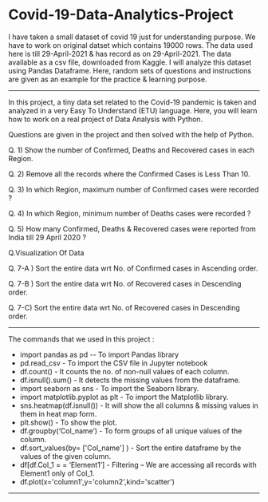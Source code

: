 # Covid-19-Data-Analytics-Project
I have taken a small dataset of covid 19 just for understanding purpose. We have to work on original datset which contains 19000 rows.  The data used here is till 29-April-2021 &amp; has record as on 29-April-2021.  The data available as a csv file, downloaded from Kaggle. I will analyze this dataset using Pandas Dataframe.  Here, random sets of questions and instructions are given as an example for the practice &amp; learning purpose.



---------------------------------------------------------------------------------
In this project, a tiny data set related to the Covid-19 pandemic is taken and analyzed in a very Easy To Understand (ETU) language.
Here, you will learn how to work on a real project of Data Analysis with Python. 


Questions are given in the project and then solved with the help of Python. 

Q. 1) Show the number of Confirmed, Deaths and Recovered cases in each Region.


Q. 2) Remove all the records where the Confirmed Cases is Less Than 10.


Q. 3) In which Region, maximum number of Confirmed cases were recorded ?


Q. 4) In which Region, minimum number of Deaths cases were recorded ?


Q. 5) How many Confirmed, Deaths & Recovered cases were reported from India till 29 April 2020 ?

Q.Visualization Of Data

Q. 7-A ) Sort the entire data wrt No. of Confirmed cases in Ascending order.


Q. 7-B ) Sort the entire data wrt No. of Recovered cases in Descending order.

Q. 7-C) Sort the entire data wrt No. of Recovered cases in Descending order.



-----------------------------------------------------------------------

The commands that we used in this project :

* import pandas as pd -- To import Pandas library
* pd.read_csv - To import the CSV file in Jupyter notebook
* df.count() - It counts the no. of non-null values of each column.
* df.isnull().sum() - It detects the missing values from the dataframe.
* import seaborn as sns - To import the Seaborn library.
* import matplotlib.pyplot as plt - To import the Matplotlib library.
* sns.heatmap(df.isnull()) - It will show the all columns & missing values in them in heat map form.
* plt.show() - To show the plot.
* df.groupby(‘Col_name’) - To form groups of all unique values of the column.
* df.sort_values(by= ['Col_name'] ) - Sort the entire dataframe by the values of the given column.     
* df[df.Col_1 = = ‘Element1’] - Filtering – We are accessing all records with Element1 only of Col_1.
* df.plot(x='column1',y='column2',kind='scatter')

------------------------------------------------------

